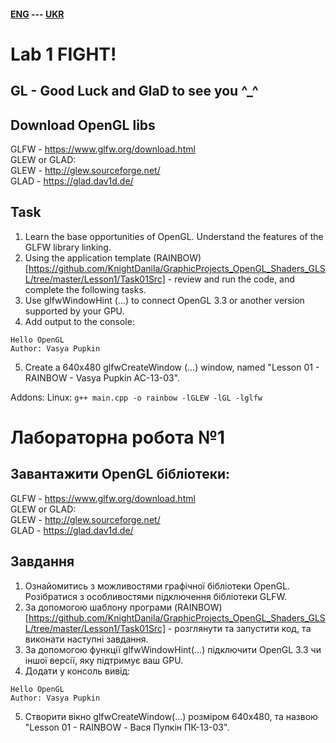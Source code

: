 #### [ENG](#Eng) --- [UKR](#Ukr)
<a name="Eng"></a>

# Lab 1 FIGHT!
## GL - Good Luck and GlaD to see you ^_^

## Download OpenGL libs
GLFW - https://www.glfw.org/download.html  
GLEW or GLAD:  
GLEW - http://glew.sourceforge.net/  
GLAD - https://glad.dav1d.de/  

## Task
1. Learn the base opportunities of OpenGL. Understand the features of the GLFW library linking.
2. Using the application template (RAINBOW)[https://github.com/KnightDanila/GraphicProjects_OpenGL_Shaders_GLSL/tree/master/Lesson1/Task01Src] - review and run the code, and complete the following tasks.
3. Use glfwWindowHint (...) to connect OpenGL 3.3 or another version supported by your GPU.
4. Add output to the console:
```
Hello OpenGL
Author: Vasya Pupkin
```
5. Create a 640x480 glfwCreateWindow (...) window, named "Lesson 01 - RAINBOW - Vasya Pupkin AC-13-03".

Addons:
Linux: ```g++ main.cpp -o rainbow -lGLEW -lGL -lglfw```

<a name="Ukr"></a>

# Лабораторна робота №1

## Завантажити OpenGL бібліотеки:
GLFW - https://www.glfw.org/download.html  
GLEW or GLAD:  
GLEW - http://glew.sourceforge.net/  
GLAD - https://glad.dav1d.de/  

## Завдання
1. Ознайомитись з можливостями графічної бібліотеки OpenGL. Розібратися з особливостями підключення бібліотеки GLFW.
2. За допомогою шаблону програми (RAINBOW)[https://github.com/KnightDanila/GraphicProjects_OpenGL_Shaders_GLSL/tree/master/Lesson1/Task01Src] - розглянути та запустити код, та виконати наступні завдання.
3. За допомогою функції glfwWindowHint(...) підключити OpenGL 3.3 чи іншої версії, яку підтримує ваш GPU.
4. Додати у консоль вивід:
```
Hello OpenGL
Author: Vasya Pupkin
```
5. Створити вікно glfwCreateWindow(...) розміром 640х480, та назвою "Lesson 01 - RAINBOW - Вася Пупкін ПК-13-03".




